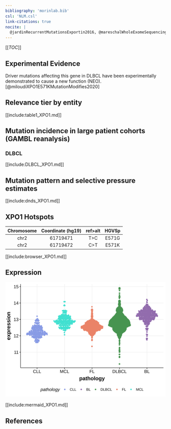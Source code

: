 ```yaml
---
bibliography: 'morinlab.bib'
csl: 'NLM.csl'
link-citations: true
nocite: |
  @jardinRecurrentMutationsExportin2016, @mareschalWholeExomeSequencing2016, @reddyGeneticFunctionalDrivers2017, 
---
```


[[_TOC_]]


## Experimental Evidence

Driver mutations affecting this gene in DLBCL have been experimentally demonstrated to cause a new function (NEO).[@miloudiXPO1E571KMutationModifies2020]

## Relevance tier by entity

[[include:table1_XPO1.md]]

## Mutation incidence in large patient cohorts (GAMBL reanalysis)

### DLBCL
[[include:DLBCL_XPO1.md]]

## Mutation pattern and selective pressure estimates

[[include:dnds_XPO1.md]]

## XPO1 Hotspots

| Chromosome |Coordinate (hg19) | ref>alt | HGVSp | 
 | :---:| :---: | :--: | :---: |
| chr2 | 61719471 | T>C | E571G |
| chr2 | 61719472 | C>T | E571K |

[[include:browser_XPO1.md]]

## Expression
![](images/gene_expression/XPO1_by_pathology.svg)
<!-- ORIGIN: mareschalWholeExomeSequencing2016 -->
<!-- DLBCL: mareschalWholeExomeSequencing2016 -->
<!-- PMBL: jardinRecurrentMutationsExportin2016a -->

[[include:mermaid_XPO1.md]]

## References
